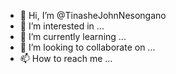 - 👋 Hi, I’m @TinasheJohnNesongano
- 👀 I’m interested in ...
- 🌱 I’m currently learning ...
- 💞️ I’m looking to collaborate on ...
- 📫 How to reach me ...

<!---
TinasheJohnNesongano/TinasheJohnNesongano is a ✨ special ✨ repository because its `README.md` (this file) appears on your GitHub profile.
You can click the Preview link to take a look at your changes.
--->
